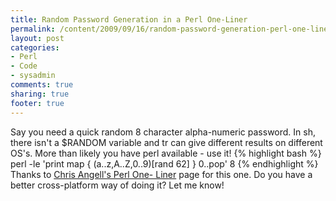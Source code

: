 ```yaml
---
title: Random Password Generation in a Perl One-Liner
permalink: /content/2009/09/16/random-password-generation-perl-one-liner
layout: post
categories:
- Perl
- Code
- sysadmin
comments: true
sharing: true
footer: true
---
```

Say you need a quick random 8 character alpha-numeric password. In sh, there
isn't a $RANDOM variable and tr can give different results on different OS's.
More than likely you have perl available - use it! {% highlight bash %} perl
-le 'print map { (a..z,A..Z,0..9)[rand 62] } 0..pop' 8 {% endhighlight %}
Thanks to [Chris Angell's Perl One-
Liner](http://www.chrisangell.com/oneliners.html) page for this one. Do you
have a better cross-platform way of doing it? Let me know!

